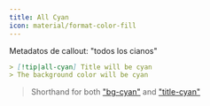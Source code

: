 ```yaml
---
title: All Cyan
icon: material/format-color-fill
---
```


Metadatos de callout: "todos los cianos"

```md
> [!tip|all-cyan] Title will be cyan
> The background color will be cyan
```
> Shorthand for both ["bg-cyan"](../bg-styling/page-5.md)
> and ["title-cyan"](../title-styling/page-5.md)

